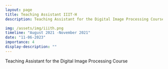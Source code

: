 ```yaml
---
layout: page
title: Teaching Assistant IIIT-H
description: Teaching Assistant for the Digital Image Processing Course

img: /assets/img/iiith.png
timeline: "August 2021 -November 2021"
date: "11-06-2023"
importance: 4
display-description: ""
---
```



Teaching Assistant for the Digital Image Processing Course
